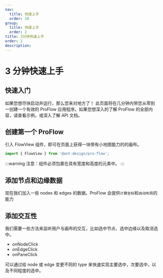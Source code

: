 ```yaml
---
nav:
  title: 快速上手
  order: 10
group:
  title: 快速上手
  order: 2
title: 3分钟快速上手
order: 2
description:
---
```


# 3 分钟快速上手

## 快速入门

如果您想尽快启动并运行，那么您来对地方了！ 此页面将在几分钟内带您从零到一创建一个有效的 ProFlow 应用程序。如果您想深入的了解 ProFlow 的全部内容，请查看示例，或深入了解 API 文档。

## 创建第一个 ProFlow

引入 FlowView 组件，即可在页面上获得一块带有小地图能力的的画布。

```js
import { FlowView } from '@ant-design/pro-flow';
```

<code src='./demos/quickUse/emptyFLow.tsx'></code>

:::warning
注意：组件必须包裹在具有宽度和高度的元素中。
:::

## 添加节点和边缘数据

现在我们加入一些 nodes 和 edges 的数据。ProFlow 会提供`计算坐标`和`自动布局`的能力

<code src='./demos/quickUse/baseFlow.tsx' defaultShowCode
=”true“ ></code>

## 添加交互性

我们需要一些方法来监听用户与画布的交互，比如选中节点、选中边缘以及取消选中。

- onNodeClick
- onEdgeClick
- onPaneClick

可以通过给 node 或 edge 变更不同的 type 来快速实现主要选中，次要选中，以及不同程度的选中。

<code src='./demos/quickUse/selectFlow.tsx'  defaultShowCode
=”true“></code>

